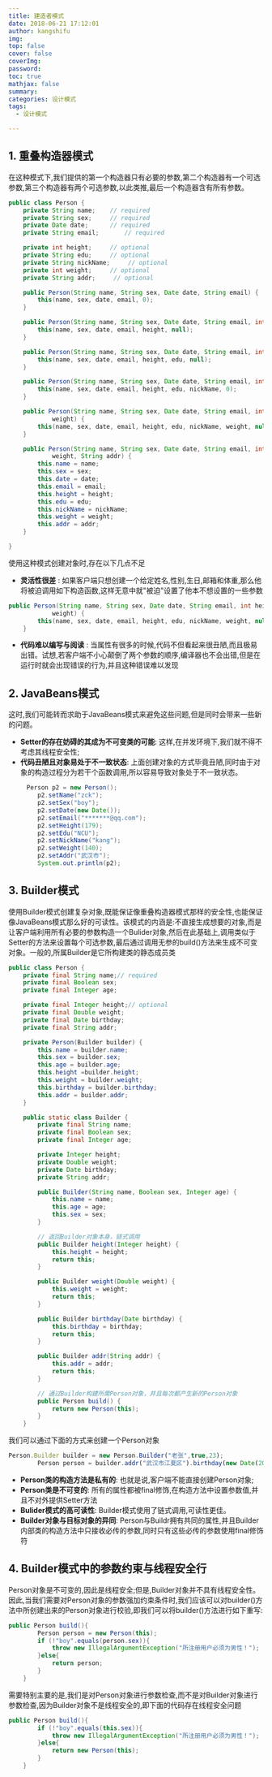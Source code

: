```yaml
---
title: 建造者模式
date: 2018-06-21 17:12:01
author: kangshifu
img: 
top: false
cover: false
coverImg: 
password: 
toc: true
mathjax: false
summary: 
categories: 设计模式
tags:
  - 设计模式

---
```


<!--more-->  

## 1. 重叠构造器模式
在这种模式下,我们提供的第一个构造器只有必要的参数,第二个构造器有一个可选参数,第三个构造器有两个可选参数,以此类推,最后一个构造器含有所有参数。
````java
public class Person {
    private String name;    // required
    private String sex;     // required
    private Date date;      // required
    private String email;       // required

    private int height;     // optional
    private String edu;     // optional
    private String nickName;     // optional
    private int weight;     // optional
    private String addr;     // optional

    public Person(String name, String sex, Date date, String email) {
        this(name, sex, date, email, 0);
    }

    public Person(String name, String sex, Date date, String email, int height) {
        this(name, sex, date, email, height, null);
    }

    public Person(String name, String sex, Date date, String email, int height, String edu) {
        this(name, sex, date, email, height, edu, null);
    }

    public Person(String name, String sex, Date date, String email, int height, String edu, String nickName) {
        this(name, sex, date, email, height, edu, nickName, 0);
    }

    public Person(String name, String sex, Date date, String email, int height, String edu, String nickName, int
            weight) {
        this(name, sex, date, email, height, edu, nickName, weight, null);
    }

    public Person(String name, String sex, Date date, String email, int height, String edu, String nickName, int
            weight, String addr) {
        this.name = name;
        this.sex = sex;
        this.date = date;
        this.email = email;
        this.height = height;
        this.edu = edu;
        this.nickName = nickName;
        this.weight = weight;
        this.addr = addr;
    }

}
````
使用这种模式创建对象时,存在以下几点不足
* **灵活性很差** : 如果客户端只想创建一个给定姓名,性别,生日,邮箱和体重,那么他将被迫调用如下构造函数,这样无意中就"被迫"设置了他本不想设置的一些参数
```java
public Person(String name, String sex, Date date, String email, int height, String edu, String nickName, int
            weight) {
        this(name, sex, date, email, height, edu, nickName, weight, null);
    }
```
* **代码难以编写与阅读** : 当属性有很多的时候,代码不但看起来很丑陋,而且极易出错。试想,若客户端不小心颠倒了两个参数的顺序,编译器也不会出错,但是在运行时就会出现错误的行为,并且这种错误难以发现
## 2. JavaBeans模式
这时,我们可能转而求助于JavaBeans模式来避免这些问题,但是同时会带来一些新的问题。
* **Setter的存在妨碍的其成为不可变类的可能**: 这样,在并发环境下,我们就不得不考虑其线程安全性;
* **代码丑陋且对象易处于不一致状态**: 上面创建对象的方式毕竟丑陋,同时由于对象的构造过程分为若干个函数调用,所以容易导致对象处于不一致状态。
````java
     Person p2 = new Person();
        p2.setName("zck");
        p2.setSex("boy");
        p2.setDate(new Date());
        p2.setEmail("*******@qq.com");
        p2.setHeight(179);
        p2.setEdu("NCU");
        p2.setNickName("kang");
        p2.setWeight(140);
        p2.setAddr("武汉市");
        System.out.println(p2);
````

## 3. Builder模式
使用Builder模式创建复杂对象,既能保证像重叠构造器模式那样的安全性,也能保证像JavaBeans模式那么好的可读性。该模式的内涵是:不直接生成想要的对象,而是让客户端利用所有必要的参数构造一个Bulider对象,然后在此基础上,调用类似于Setter的方法来设置每个可选参数,最后通过调用无参的build()方法来生成不可变对象。一般的,所属Builder是它所构建类的静态成员类
````java
public class Person {
    private final String name;// required
    private final Boolean sex;
    private final Integer age;

    private final Integer height;// optional
    private final Double weight;
    private final Date birthday;
    private final String addr;

    private Person(Builder builder) {
        this.name = builder.name;
        this.sex = builder.sex;
        this.age = builder.age;
        this.height =builder.height;
        this.weight = builder.weight;
        this.birthday = builder.birthday;
        this.addr = builder.addr;
    }

    public static class Builder {
        private final String name;
        private final Boolean sex;
        private final Integer age;

        private Integer height;
        private Double weight;
        private Date birthday;
        private String addr;

        public Builder(String name, Boolean sex, Integer age) {
            this.name = name;
            this.age = age;
            this.sex = sex;
        }

        // 返回Builder对象本身，链式调用
        public Builder height(Integer height) {
            this.height = height;
            return this;
        }

        public Builder weight(Double weight) {
            this.weight = weight;
            return this;
        }

        public Builder birthday(Date birthday) {
            this.birthday = birthday;
            return this;
        }

        public Builder addr(String addr) {
            this.addr = addr;
            return this;
        }

        // 通过Builder构建所需Person对象，并且每次都产生新的Person对象
        public Person build() {
            return new Person(this);
        }
    }
````
我们可以通过下面的方式来创建一个Person对象
````javascript
Person.Builder builder = new Person.Builder("老张",true,23);
        Person person = builder.addr("武汉市江夏区").birthday(new Date(2008,8,8)).height(179).weight(140D).build();
````
* **Person类的构造方法是私有的**: 也就是说,客户端不能直接创建Person对象;
* **Person类是不可变的**: 所有的属性都被final修饰,在构造方法中设置参数值,并且不对外提供Setter方法
* **Bulider模式的高可读性**: Builder模式使用了链式调用,可读性更佳。
* **Builder对象与目标对象的异同**: Person与Buildr拥有共同的属性,并且Builder内部类的构造方法中只接收必传的参数,同时只有这些必传的参数使用final修饰符

## 4. Builder模式中的参数约束与线程安全行
Person对象是不可变的,因此是线程安全;但是,Builder对象并不具有线程安全性。因此,当我们需要对Person对象的参数强加约束条件时,我们应该可以对builder()方法中所创建出来的Person对象进行校验,即我们可以将builder()方法进行如下重写:
````java
public Person build(){
        Person person = new Person(this);
        if (!"boy".equals(person.sex)){
            throw new IllegalArgumentException("所注册用户必须为男性！");
        }else{
            return person;
        }
    }
````

需要特别主要的是,我们是对Person对象进行参数检查,而不是对Builder对象进行参数检查,因为Builder对象不是线程安全的,即下面的代码存在线程安全问题
````java
public Person build(){
        if (!"boy".equals(this.sex)){
            throw new IllegalArgumentException("所注册用户必须为男性！");
        }else{
            return new Person(this);
        }
    }
````

































